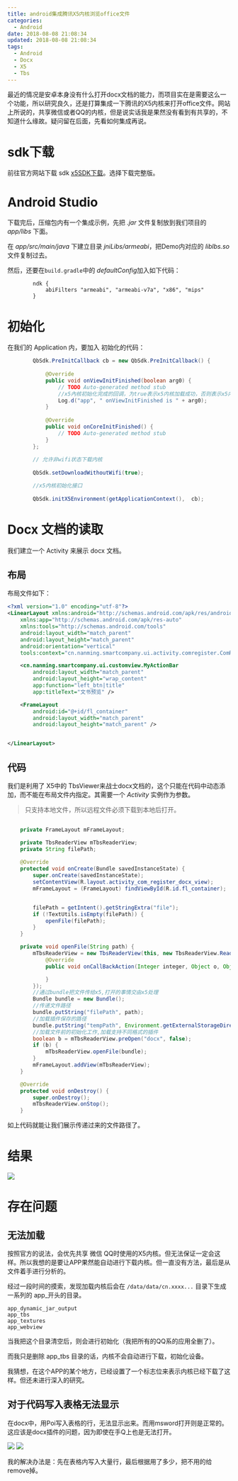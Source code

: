 ```yaml
---
title: android集成腾讯X5内核浏览office文件
categories:
  - Android
date: 2018-08-08 21:08:34
updated: 2018-08-08 21:08:34
tags: 
  - Android
  - Docx
  - X5
  - Tbs
---
```

最近的情况是安卓本身没有什么打开docx文档的能力，而项目实在是需要这么一个功能，所以研究良久，还是打算集成一下腾讯的X5内核来打开office文件。网站上所说的，共享微信或者QQ的内核，但是说实话我是果然没有看到有共享的，不知道什么缘故。疑问留在后面，先看如何集成再说。

<!--more-->

# sdk下载
前往官方网站下载 sdk [x5SDK下载](https://x5.tencent.com/tbs/sdk.html)。选择下载完整版。
# Android Studio
下载完后，压缩包内有一个集成示例，先把 *.jar* 文件复制放到我们项目的 *app/libs* 下面。

在 *app/src/main/java* 下建立目录 *jniLibs/armeabi*，把Demo内对应的 *liblbs.so* 文件复制过去。

然后，还要在`build.gradle`中的 *defaultConfig*加入如下代码：

```
        ndk {
            abiFilters "armeabi", "armeabi-v7a", "x86", "mips"
        }
```

# 初始化

在我们的 Application 内，要加入 初始化的代码：

```java
		QbSdk.PreInitCallback cb = new QbSdk.PreInitCallback() {
			
			@Override
			public void onViewInitFinished(boolean arg0) {
				// TODO Auto-generated method stub
				//x5內核初始化完成的回调，为true表示x5内核加载成功，否则表示x5内核加载失败，会自动切换到系统内核。
				Log.d("app", " onViewInitFinished is " + arg0);
			}
			
			@Override
			public void onCoreInitFinished() {
				// TODO Auto-generated method stub
			}
		};
		
		// 允许非wifi状态下载内核
		
		QbSdk.setDownloadWithoutWifi(true);

		//x5内核初始化接口
		
		QbSdk.initX5Environment(getApplicationContext(),  cb);

```

# Docx 文档的读取

我们建立一个 Activity 来展示 docx 文档。 
## 布局
布局文件如下：

```xml
<?xml version="1.0" encoding="utf-8"?>
<LinearLayout xmlns:android="http://schemas.android.com/apk/res/android"
    xmlns:app="http://schemas.android.com/apk/res-auto"
    xmlns:tools="http://schemas.android.com/tools"
    android:layout_width="match_parent"
    android:layout_height="match_parent"
    android:orientation="vertical"
    tools:context="cn.nanming.smartcompany.ui.activity.comregister.ComRegisterDocxViewActivity">

    <cn.nanming.smartcompany.ui.customview.MyActionBar
        android:layout_width="match_parent"
        android:layout_height="wrap_content"
        app:function="left_btn|title"
        app:titleText="文书预览" />

    <FrameLayout
        android:id="@+id/fl_container"
        android:layout_width="match_parent"
        android:layout_height="match_parent" />


</LinearLayout>
```

## 代码
我们是利用了 X5中的 TbsViewer来战士docx文档的，这个只能在代码中动态添加，而不能在布局文件内指定。其需要一个 *Activity* 实例作为参数。

> 只支持本地文件，所以远程文件必须下载到本地后打开。

```java
    
    private FrameLayout mFrameLayout;

    private TbsReaderView mTbsReaderView;
    private String filePath;
    
    @Override
    protected void onCreate(Bundle savedInstanceState) {
        super.onCreate(savedInstanceState);
        setContentView(R.layout.activity_com_register_docx_view);
        mFrameLayout = (FrameLayout) findViewById(R.id.fl_container);


        filePath = getIntent().getStringExtra("file");
        if (!TextUtils.isEmpty(filePath)) {
            openFile(filePath);
        }
    }

    private void openFile(String path) {
        mTbsReaderView = new TbsReaderView(this, new TbsReaderView.ReaderCallback() {
            @Override
            public void onCallBackAction(Integer integer, Object o, Object o1) {

            }
        });
        //通过bundle把文件传给x5,打开的事情交由x5处理
        Bundle bundle = new Bundle();
        //传递文件路径
        bundle.putString("filePath", path);
        //加载插件保存的路径
        bundle.putString("tempPath", Environment.getExternalStorageDirectory() + File.separator + "temp");
        //加载文件前的初始化工作,加载支持不同格式的插件
        boolean b = mTbsReaderView.preOpen("docx", false);
        if (b) {
            mTbsReaderView.openFile(bundle);
        }
        mFrameLayout.addView(mTbsReaderView);
    }

    @Override
    protected void onDestroy() {
        super.onDestroy();
        mTbsReaderView.onStop();
    }    
```
如上代码就能让我们展示传递过来的文件路径了。

# 结果
![](../res/5D2A0B5B-0C1D-43BF-8471-CCC4AA22D879.png)

# 存在问题

## 无法加载
按照官方的说法，会优先共享 微信 QQ时使用的X5内核。但无法保证一定会这样。所以我想的是要让APP果然能自动进行下载内核。但一直没有方法，最后是从文件着手进行分析的。

经过一段时间的摸索，发现加载内核后会在 `/data/data/cn.xxxx...` 目录下生成一系列的 app_开头的目录。

```
app_dynamic_jar_output
app_tbs
app_textures
app_webview
```
当我把这个目录清空后，则会进行初始化（我把所有的QQ系的应用全删了）。

而我只是删除 app_tbs 目录的话，内核不会自动进行下载，初始化设备。

我猜想，在这个APP的某个地方，已经设置了一个标志位来表示内核已经下载了这样。但还未进行深入的研究。

## 对于代码写入表格无法显示
在docx中，用Poi写入表格的行，无法显示出来。而用msword打开则是正常的。这应该是docx插件的问题，因为即使在手Q上也是无法打开。

![](../res/x5-bug-01.png)
![](../res/x5-bug-02.png)

我的解决办法是：先在表格内写入大量行，最后根据用了多少，把不用的给remove掉。


